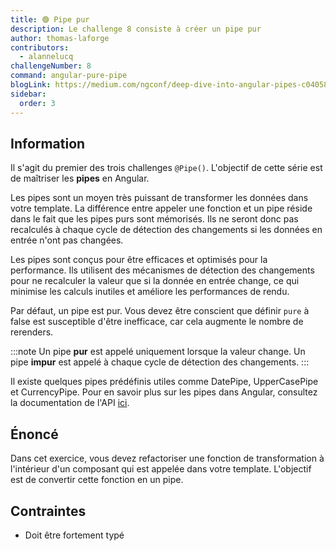 ```yaml
---
title: 🟢 Pipe pur
description: Le challenge 8 consiste à créer un pipe pur
author: thomas-laforge
contributors:
  - alannelucq
challengeNumber: 8
command: angular-pure-pipe
blogLink: https://medium.com/ngconf/deep-dive-into-angular-pipes-c040588cd15d
sidebar:
  order: 3
---
```


## Information

Il s'agit du premier des trois challenges `@Pipe()`. L'objectif de cette série est de maîtriser les **pipes** en Angular.

Les pipes sont un moyen très puissant de transformer les données dans votre template. La différence entre appeler une fonction et un pipe réside dans le fait que les pipes purs sont mémorisés. Ils ne seront donc pas recalculés à chaque cycle de détection des changements si les données en entrée n'ont pas changées.

Les pipes sont conçus pour être efficaces et optimisés pour la performance. Ils utilisent des mécanismes de détection des changements pour ne recalculer la valeur que si la donnée en entrée change, ce qui minimise les calculs inutiles et améliore les performances de rendu.

Par défaut, un pipe est pur. Vous devez être conscient que définir `pure` à false est susceptible d'être inefficace, car cela augmente le nombre de rerenders.

:::note
Un pipe **pur** est appelé uniquement lorsque la valeur change.
Un pipe **impur** est appelé à chaque cycle de détection des changements.
:::

Il existe quelques pipes prédéfinis utiles comme DatePipe, UpperCasePipe et CurrencyPipe. Pour en savoir plus sur les pipes dans Angular, consultez la documentation de l'API [ici](https://angular.dev/guide/pipes).

## Énoncé

Dans cet exercice, vous devez refactoriser une fonction de transformation à l'intérieur d'un composant qui est appelée dans votre template. L'objectif est de convertir cette fonction en un pipe.

## Contraintes

- Doit être fortement typé
